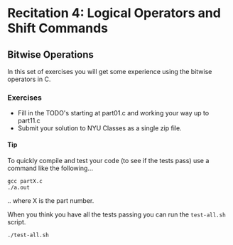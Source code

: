 # Recitation 4: Logical Operators and Shift Commands

## Bitwise Operations

In this set of exercises you will get some experience using the bitwise
operators in C.

### Exercises

* Fill in the TODO's starting at part01.c and working your way up to part11.c
* Submit your solution to NYU Classes as a single zip file.

#### Tip

To quickly compile and test your code (to see if the tests pass)
use a command like the following...  

```
gcc partX.c
./a.out
```

.. where X is the part number.

When you think you have all the tests passing you can run the `test-all.sh` script.

```
./test-all.sh
```
